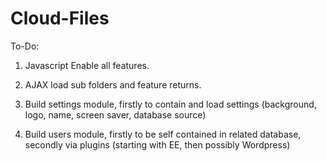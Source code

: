 Cloud-Files
===========

To-Do:

1. Javascript Enable all features.

2. AJAX load sub folders and feature returns.

3. Build settings module, firstly to contain and load settings (background, logo, name, screen saver, database source)

4. Build users module, firstly to be self contained in related database, secondly via plugins (starting with EE, then possibly Wordpress)